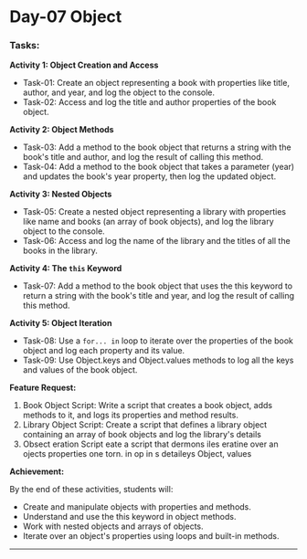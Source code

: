 # Day-07 Object

### Tasks:

**Activity 1: Object Creation and Access**

- Task-01: Create an object representing a book with properties like title, author, and year, and log the object to the console.
- Task-02: Access and log the title and author properties of the book object.

**Activity 2: Object Methods**

- Task-03: Add a method to the book object that returns a string with the book's title and author, and log the result of calling this method.
- Task-04: Add a method to the book object that takes a parameter (year) and updates the book's year property, then log the updated object.

**Activity 3: Nested Objects**

- Task-05: Create a nested object representing a library with properties like name and books (an array of book objects), and log the library object to the console.
- Task-06: Access and log the name of the library and the titles of all the books in the library.

**Activity 4: The `this` Keyword**

- Task-07: Add a method to the book object that uses the this keyword to return a string with the book's title and year, and log the result of calling this method.

**Activity 5: Object Iteration**

- Task-08: Use a `for... in` loop to iterate over the properties of the book object and log each property and its value.
- Task-09: Use Object.keys and Object.values methods to log all the keys and values of the book object.

**Feature Request:**

1. Book Object Script: Write a script that creates a book object, adds methods to it, and logs its properties and method results.
2. Library Object Script: Create a script that defines a library object containing an array of book objects and log the library's details
3. Obsect eration Script eate a script that dermons iles eratine over an ojects properties one torn. in op in s detaileys Object, values

**Achievement:**

By the end of these activities, students will:

- Create and manipulate objects with properties and methods.
- Understand and use the this keyword in object methods.
- Work with nested objects and arrays of objects.
- Iterate over an object's properties using loops and built-in methods.

---
